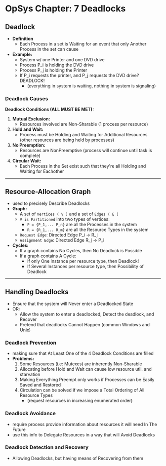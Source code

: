 # OpSys Chapter: 7 Deadlocks 

## Deadlock
- **Definition**
    - Each Process in a set is Waiting for an event that only Another Process in the set can cause
- **Example:**
    - System w/ one Printer and one DVD drive
    - Process P_i is holding the DVD drive
    - Process P_j is holding the Printer 
    - If P_i requests the printer, and P_j requests the DVD drive? DEADLOCK!
        - (everything in system is waiting, nothing in system is signaling)

### Deadlock Causes

**Deadlock Conditions (ALL MUST BE MET):**
1. **Mutual Exclusion:**
    - Resources involved are Non-Sharable (1 process per resource)
2. **Hold and Wait:**
    - Process must be Holding and Waiting for Additional Resources (other resources are being held by processes)
3. **No Preemption:**
    - Resources are NonPreemptive (process will continue until task is complete)
4. **Circular Wait:**
    - Each Process in the Set exist such that they're all Holding and Waiting for Eachother 

-------------
## Resource-Allocation Graph
- used to precisely Describe Deadlocks
- **Graph:**
    - A set of `Vertices ( V )` and a set of `Edges ( E )`
    - `V is Partitioned` into two types of vertices:
        - `P = {P_1,... P_n}` are all the Processes in the system
        - `R = {R_1,... R_m}` are all the Resource Types in the system
    - `Request Edge`: Directed Edge P_i -> R_j
    - `Assignment Edge`: Directed Edge R_j -> P_i 
- **Cycles:**
    - If a graph contains No Cycles, then No Deadlock is Possible
    - If a graph contains A Cycle:
        - If only One Instance per resource type, then Deadlock!
        - If Several Instances per resource type, then Possibility of Deadlock


-------------
## Handling Deadlocks 
- Ensure that the system will Never enter a Deadlocked State
- OR: 
    - Allow the system to enter a deadlocked, Detect the deadlock, and Recover
    - Pretend that deadlocks Cannot Happen (common Windows and Unix)

### Deadlock Prevention
- making sure that At Least One of the 4 Deadlock Conditions are filled
- **Problems:**
    1. Some Resources (i.e: Mutexes) are inherently Non-Sharable
    2. Allocating before Hold and Wait can cause low resource util. and starvation
    3. Making Everything Preempt only works if Processes can be Easily Saved and Restored
    4. Circulation can be solved if we impose a Total Ordering of All Resource Types 
        - (request resources in increasing enumerated order)

### Deadlock Avoidance
- require process provide information about resources it will need In The Future
- use this info to Delegate Resources in a way that will Avoid Deadlocks 

### Deadlock Detection and Recovery
- Allowing Deadlocks, but having means of Recovering from them

